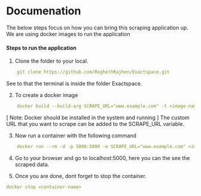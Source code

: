 # Documenation
The below steps focus on how you can bring this scraping application up. We are using docker images to run the application

#### Steps to run the application
1. Clone the folder to your local.
```yaml
    git clone https://github.com/RoghethRajhen/Exactspace.git
```
See to that the terminal is inside the folder Exactspace.

2. To create a docker image
```yaml
    docker build --build-arg SCRAPE_URL="www.example.com" -t <image-name> .
```
[ Note: Docker should be installed in the system and running ]
The custom URL that you want to scrape can be added to the SCRAPE_URL variable.

3. Now run a container with the following command
```yaml
    docker run --rm -d -p 5000:5000 -e SCRAPE_URL="www.example.com" <image-name>
```
4. Go to your browser and go to localhost:5000, here you can the see the scraped data.

5. Once you are done, dont forget to stop the container.
```yaml
docker stop <container-name>
```
